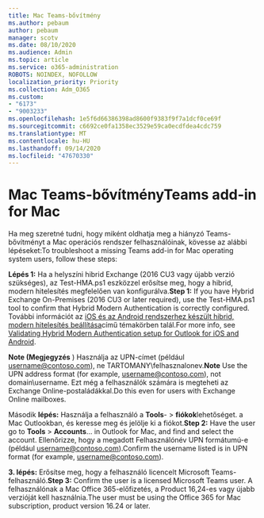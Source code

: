 ```yaml
---
title: Mac Teams-bővítmény
ms.author: pebaum
author: pebaum
manager: scotv
ms.date: 08/10/2020
ms.audience: Admin
ms.topic: article
ms.service: o365-administration
ROBOTS: NOINDEX, NOFOLLOW
localization_priority: Priority
ms.collection: Adm_O365
ms.custom:
- "6173"
- "9003233"
ms.openlocfilehash: 1e5f6d66386398ad8600f9383f9f7a1dcf0ce69f
ms.sourcegitcommit: c6692ce0fa1358ec3529e59ca0ecdfdea4cdc759
ms.translationtype: MT
ms.contentlocale: hu-HU
ms.lasthandoff: 09/14/2020
ms.locfileid: "47670330"
---
```

# <a name="teams-add-in-for-mac"></a><span data-ttu-id="3bcb3-102">Mac Teams-bővítmény</span><span class="sxs-lookup"><span data-stu-id="3bcb3-102">Teams add-in for Mac</span></span>

<span data-ttu-id="3bcb3-103">Ha meg szeretné tudni, hogy miként oldhatja meg a hiányzó Teams-bővítményt a Mac operációs rendszer felhasználóinak, kövesse az alábbi lépéseket:</span><span class="sxs-lookup"><span data-stu-id="3bcb3-103">To troubleshoot a missing Teams add-in for Mac operating system users, follow these steps:</span></span>

<span data-ttu-id="3bcb3-104">**Lépés 1:** Ha a helyszíni hibrid Exchange (2016 CU3 vagy újabb verzió szükséges), az Test-HMA.ps1 eszközzel erősítse meg, hogy a hibrid, modern hitelesítés megfelelően van konfigurálva.</span><span class="sxs-lookup"><span data-stu-id="3bcb3-104">**Step 1:** If you have Hybrid Exchange On-Premises (2016 CU3 or later required), use the Test-HMA.ps1 tool to confirm that Hybrid Modern Authentication is correctly configured.</span></span> <span data-ttu-id="3bcb3-105">További információt az [iOS és az Android rendszerhez készült hibrid, modern hitelesítés beállítása](https://aka.ms/AA980zq)című témakörben talál.</span><span class="sxs-lookup"><span data-stu-id="3bcb3-105">For more info, see [Validating Hybrid Modern Authentication setup for Outlook for iOS and Android](https://aka.ms/AA980zq).</span></span>  

<span data-ttu-id="3bcb3-106">**Note (Megjegyzés** ) Használja az UPN-címet (például [username@contoso.com](mailto:username@contoso.com)), ne TARTOMANY\felhasznalonev.</span><span class="sxs-lookup"><span data-stu-id="3bcb3-106">**Note** Use the UPN address format (for example, [username@contoso.com](mailto:username@contoso.com)), not domain\username.</span></span> <span data-ttu-id="3bcb3-107">Ezt még a felhasználók számára is megteheti az Exchange Online-postaládákkal.</span><span class="sxs-lookup"><span data-stu-id="3bcb3-107">Do this even for users with Exchange Online mailboxes.</span></span>

<span data-ttu-id="3bcb3-108">Második **lépés:** Használja a felhasználó a **Tools**-  >  **fiókok**lehetőséget. a Mac Outlookban, és keresse meg és jelölje ki a fiókot.</span><span class="sxs-lookup"><span data-stu-id="3bcb3-108">**Step 2:** Have the user go to **Tools** > **Accounts**... in Outlook for Mac, and find and select the account.</span></span> <span data-ttu-id="3bcb3-109">Ellenőrizze, hogy a megadott Felhasználónév UPN formátumú-e (például [username@contoso.com](mailto:username@contoso.com)).</span><span class="sxs-lookup"><span data-stu-id="3bcb3-109">Confirm the username listed is in UPN format (for example, [username@contoso.com](mailto:username@contoso.com)).</span></span>

<span data-ttu-id="3bcb3-110">**3. lépés:** Erősítse meg, hogy a felhasználó licencelt Microsoft Teams-felhasználó.</span><span class="sxs-lookup"><span data-stu-id="3bcb3-110">**Step 3:** Confirm the user is a licensed Microsoft Teams user.</span></span> <span data-ttu-id="3bcb3-111">A felhasználónak a Mac Office 365-előfizetés, a Product 16,24-es vagy újabb verzióját kell használnia.</span><span class="sxs-lookup"><span data-stu-id="3bcb3-111">The user must be using the Office 365 for Mac subscription, product version 16.24 or later.</span></span>